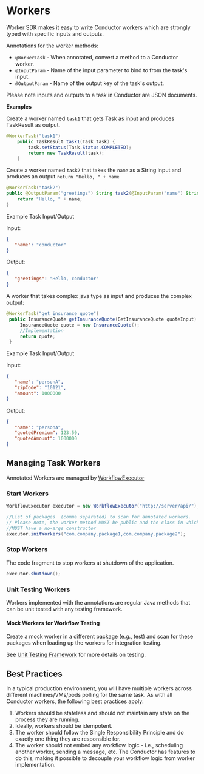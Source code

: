 # Workers

Worker SDK makes it easy to write Conductor workers which are strongly typed with specific inputs and outputs.

Annotations for the worker methods:

* `@WorkerTask` - When annotated, convert a method to a Conductor worker.
* `@InputParam` - Name of the input parameter to bind to from the task's input.
* `@OutputParam` - Name of the output key of the task's output.

Please note inputs and outputs to a task in Conductor are JSON documents.


**Examples**

Create a worker named `task1` that gets Task as input and produces TaskResult as output.

```java
@WorkerTask("task1")
    public TaskResult task1(Task task) {
        task.setStatus(Task.Status.COMPLETED);
        return new TaskResult(task);
    }
```

Create a worker named `task2` that takes the `name` as a String input and produces an output `return "Hello, " + name`

```java
@WorkerTask("task2")
public @OutputParam("greetings") String task2(@InputParam("name") String name) {
    return "Hello, " + name;
}
```
Example Task Input/Output

Input:
```json
{
   "name": "conductor"
}
```

Output:
```json
{
   "greetings": "Hello, conductor"
}
```

A worker that takes complex java type as input and produces the complex output:
```java
@WorkerTask("get_insurance_quote")
 public InsuranceQuote getInsuranceQuote(GetInsuranceQuote quoteInput) {
     InsuranceQuote quote = new InsuranceQuote();
     //Implementation
     return quote;
 }
```

Example Task Input/Output

Input:
```json
{
   "name": "personA",
   "zipCode": "10121",
   "amount": 1000000
}
```

Output:
```json
{
   "name": "personA",
   "quotedPremium": 123.50,
   "quotedAmount": 1000000
}
```

## Managing Task Workers

Annotated Workers are managed by [WorkflowExecutor](https://github.com/swift-conductor/conductor/blob/main/java-sdk/src/main/java/com/swiftconductor/conductor/sdk/workflow/executor/WorkflowExecutor.java)

### Start Workers

```java
WorkflowExecutor executor = new WorkflowExecutor("http://server/api/");

//List of packages  (comma separated) to scan for annotated workers.  
// Please note, the worker method MUST be public and the class in which they are defined
//MUST have a no-args constructor        
executor.initWorkers("com.company.package1,com.company.package2");
```

### Stop Workers
The code fragment to stop workers at shutdown of the application.
```java
executor.shutdown();
```

### Unit Testing Workers
Workers implemented with the annotations are regular Java methods that can be unit tested with any testing framework.

#### Mock Workers for Workflow Testing​
Create a mock worker in a different package (e.g., test) and scan for these packages when loading up the workers for integration testing.

See [Unit Testing Framework](testing.md) for more details on testing.

## Best Practices
In a typical production environment, you will have multiple workers across different machines/VMs/pods polling for the same task.
As with all Conductor workers, the following best practices apply:

1. Workers should be stateless and should not maintain any state on the process they are running.
2. Ideally, workers should be idempotent.
3. The worker should follow the Single Responsibility Principle and do exactly one thing they are responsible for.
4. The worker should not embed any workflow logic - i.e., scheduling another worker, sending a message, etc. The Conductor has features to do this, making it possible to decouple your workflow logic from worker implementation.







